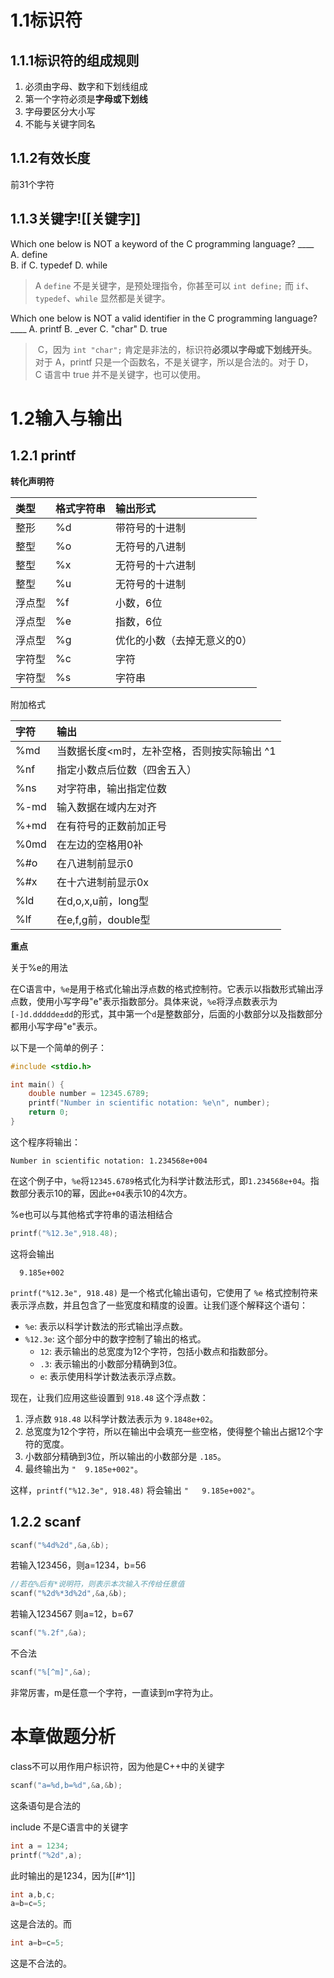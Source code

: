 # 1.1标识符

## 1.1.1标识符的组成规则

1. 必须由字母、数字和下划线组成
2. 第一个字符必须是**字母或下划线**
3. 字母要区分大小写
4. 不能与关键字同名

## 1.1.2有效长度

前31个字符

## 1.1.3关键字![[关键字]]
Which one below is NOT a keyword of the C programming language? ____	
A. define	
B. if
C. typedef
D. while

>A `define` 不是关键字，是预处理指令，你甚至可以 `int define;` 而 `if`、`typedef`、`while` 显然都是关键字。

Which one below is NOT a valid identifier in the C programming language? ____ 
A. printf
B.  \_ever
C. "char"
D. true

>  C，因为 `int "char";` 肯定是非法的，标识符**必须以字母或下划线开头**。对于 A，printf 只是一个函数名，不是关键字，所以是合法的。对于 D，C 语言中 true 并不是关键字，也可以使用。
# 1.2输入与输出

## 1.2.1 printf

**转化声明符**

|类型|格式字符串|输出形式|
|:--|:--|:--|
|整形|%d|带符号的十进制|
|整型|%o|无符号的八进制|
|整型|%x|无符号的十六进制|
|整型|%u|无符号的十进制|
|浮点型|%f|小数，6位|
|浮点型|%e|指数，6位|
|浮点型|%g|优化的小数（去掉无意义的0）|
|字符型|%c|字符|
|字符型|%s|字符串|

附加格式

|字符|输出|
|:--|:--|
|%md|当数据长度<m时，左补空格，否则按实际输出 ^1|
|%nf|指定小数点后位数（四舍五入）|
|%ns|对字符串，输出指定位数|
|%-md|输入数据在域内左对齐|
|%+md|在有符号的正数前加正号|
|%0md|在左边的空格用0补|
|%#o|在八进制前显示0|
|%#x|在十六进制前显示0x|
|%ld|在d,o,x,u前，long型|
|%lf|在e,f,g前，double型|

**重点**

关于%e的用法

在C语言中，`%e`是用于格式化输出浮点数的格式控制符。它表示以指数形式输出浮点数，使用小写字母"e"表示指数部分。具体来说，`%e`将浮点数表示为`[-]d.ddddde±dd`的形式，其中第一个`d`是整数部分，后面的小数部分以及指数部分都用小写字母"e"表示。

以下是一个简单的例子：

```c
#include <stdio.h>

int main() {
    double number = 12345.6789;
    printf("Number in scientific notation: %e\n", number);
    return 0;
}
```

这个程序将输出：

```
Number in scientific notation: 1.234568e+004
```

在这个例子中，`%e`将`12345.6789`格式化为科学计数法形式，即`1.234568e+04`。指数部分表示10的幂，因此`e+04`表示10的4次方。

%e也可以与其他格式字符串的语法相结合

```C
printf("%12.3e",918.48);
```

这将会输出

`  9.185e+002`

`printf("%12.3e", 918.48)` 是一个格式化输出语句，它使用了 `%e` 格式控制符来表示浮点数，并且包含了一些宽度和精度的设置。让我们逐个解释这个语句：

- `%e`: 表示以科学计数法的形式输出浮点数。
- `%12.3e`: 这个部分中的数字控制了输出的格式。
  - `12`: 表示输出的总宽度为12个字符，包括小数点和指数部分。
  - `.3`: 表示输出的小数部分精确到3位。
  - `e`: 表示使用科学计数法表示浮点数。

现在，让我们应用这些设置到 `918.48` 这个浮点数：

1. 浮点数 `918.48` 以科学计数法表示为 `9.1848e+02`。
2. 总宽度为12个字符，所以在输出中会填充一些空格，使得整个输出占据12个字符的宽度。
3. 小数部分精确到3位，所以输出的小数部分是 `.185`。
4. 最终输出为 `"  9.185e+002"`。

这样，`printf("%12.3e", 918.48)` 将会输出 `"   9.185e+002"`。

## 1.2.2 scanf

```C
scanf("%4d%2d",&a,&b);
```

若输入123456，则a=1234，b=56

```C
//若在%后有*说明符，则表示本次输入不传给任意值
scanf("%2d%*3d%2d",&a,&b);
```

若输入1234567
则a=12，b=67

```C
scanf("%.2f",&a);
```

不合法

```C
scanf("%[^m]",&a);
```

非常厉害，m是任意一个字符，一直读到m字符为止。

# 本章做题分析

class不可以用作用户标识符，因为他是C++中的关键字

```C
scanf("a=%d,b=%d",&a,&b);
```
这条语句是合法的

include 不是C语言中的关键字

```C
int a = 1234;
printf("%2d",a);
```

此时输出的是1234，因为[[#^1]]

```C
int a,b,c;
a=b=c=5;
```

这是合法的。而
```C
int a=b=c=5;
```
这是不合法的。